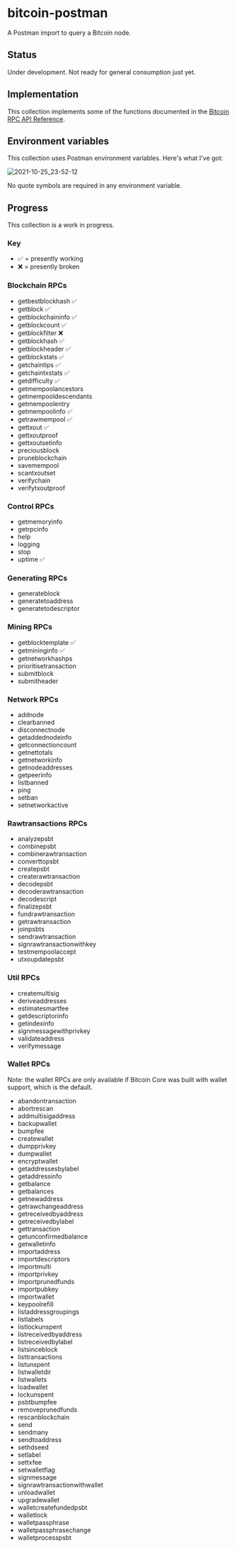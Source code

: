 # bitcoin-postman

A Postman import to query a Bitcoin node.

## Status 

Under development. Not ready for general consumption just yet.

## Implementation

This collection implements some of the functions documented in the [Bitcoin RPC API Reference](https://developer.bitcoin.org/reference/rpc/index.html).

## Environment variables

This collection uses Postman environment variables.  Here's what I've got:

![2021-10-25_23-52-12](https://user-images.githubusercontent.com/80144/138806239-f1ddf8ec-1f66-4610-9a27-e020316f9738.jpg)

No quote symbols are required in any environment variable.

## Progress

This collection is a work in progress.

### Key
* ✅ = presently working
* ❌ = presently broken

### Blockchain RPCs
* getbestblockhash ✅
* getblock ✅
* getblockchaininfo ✅
* getblockcount ✅
* getblockfilter ❌
* getblockhash ✅
* getblockheader ✅
* getblockstats ✅
* getchaintips ✅
* getchaintxstats ✅
* getdifficulty ✅
* getmempoolancestors
* getmempooldescendants
* getmempoolentry
* getmempoolinfo ✅
* getrawmempool ✅
* gettxout ✅
* gettxoutproof
* gettxoutsetinfo
* preciousblock 
* pruneblockchain
* savemempool
* scantxoutset
* verifychain
* verifytxoutproof

### Control RPCs
* getmemoryinfo
* getrpcinfo
* help
* logging
* stop
* uptime ✅

### Generating RPCs
* generateblock
* generatetoaddress
* generatetodescriptor

### Mining RPCs
* getblocktemplate ✅
* getmininginfo ✅
* getnetworkhashps
* prioritisetransaction
* submitblock
* submitheader

### Network RPCs
* addnode
* clearbanned
* disconnectnode
* getaddednodeinfo
* getconnectioncount
* getnettotals
* getnetworkinfo
* getnodeaddresses
* getpeerinfo
* listbanned
* ping
* setban
* setnetworkactive

### Rawtransactions RPCs
* analyzepsbt
* combinepsbt
* combinerawtransaction
* converttopsbt
* createpsbt
* createrawtransaction
* decodepsbt
* decoderawtransaction
* decodescript
* finalizepsbt
* fundrawtransaction
* getrawtransaction
* joinpsbts
* sendrawtransaction
* signrawtransactionwithkey
* testmempoolaccept
* utxoupdatepsbt

### Util RPCs
* createmultisig
* deriveaddresses
* estimatesmartfee
* getdescriptorinfo
* getindexinfo
* signmessagewithprivkey
* validateaddress
* verifymessage

### Wallet RPCs
Note: the wallet RPCs are only available if Bitcoin Core was built with wallet support, which is the default.

* abandontransaction
* abortrescan
* addmultisigaddress
* backupwallet
* bumpfee
* createwallet
* dumpprivkey
* dumpwallet
* encryptwallet
* getaddressesbylabel
* getaddressinfo
* getbalance
* getbalances
* getnewaddress
* getrawchangeaddress
* getreceivedbyaddress
* getreceivedbylabel
* gettransaction
* getunconfirmedbalance
* getwalletinfo
* importaddress
* importdescriptors
* importmulti
* importprivkey
* importprunedfunds
* importpubkey
* importwallet
* keypoolrefill
* listaddressgroupings
* listlabels
* listlockunspent
* listreceivedbyaddress
* listreceivedbylabel
* listsinceblock
* listtransactions
* listunspent
* listwalletdir
* listwallets
* loadwallet
* lockunspent
* psbtbumpfee
* removeprunedfunds
* rescanblockchain
* send
* sendmany
* sendtoaddress
* sethdseed
* setlabel
* settxfee
* setwalletflag
* signmessage
* signrawtransactionwithwallet
* unloadwallet
* upgradewallet
* walletcreatefundedpsbt
* walletlock
* walletpassphrase
* walletpassphrasechange
* walletprocesspsbt